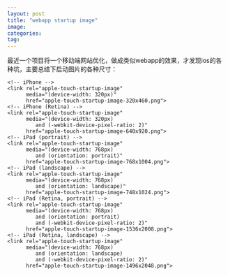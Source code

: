 ```yaml
---
layout: post
title: "webapp startup image"
image:
categories:
tag:
---
```


最近一个项目将一个移动端网站优化，做成类似webapp的效果，才发现ios的各种坑，主要总结下启动图片的各种尺寸：

	<!-- iPhone -->
	<link rel="apple-touch-startup-image"
	      media="(device-width: 320px)"
	      href="apple-touch-startup-image-320x460.png">
	<!-- iPhone (Retina) -->
	<link rel="apple-touch-startup-image"
	      media="(device-width: 320px)
	         and (-webkit-device-pixel-ratio: 2)"
	      href="apple-touch-startup-image-640x920.png">
	<!-- iPad (portrait) -->
	<link rel="apple-touch-startup-image"
	      media="(device-width: 768px)
	         and (orientation: portrait)"
	      href="apple-touch-startup-image-768x1004.png">
	<!-- iPad (landscape) -->
	<link rel="apple-touch-startup-image"
	      media="(device-width: 768px)
	         and (orientation: landscape)"
	      href="apple-touch-startup-image-748x1024.png">
	<!-- iPad (Retina, portrait) -->
	<link rel="apple-touch-startup-image"
	      media="(device-width: 768px)
	         and (orientation: portrait)
	         and (-webkit-device-pixel-ratio: 2)"
	      href="apple-touch-startup-image-1536x2008.png">
	<!-- iPad (Retina, landscape) -->
	<link rel="apple-touch-startup-image"
	      media="(device-width: 768px)
	         and (orientation: landscape)
	         and (-webkit-device-pixel-ratio: 2)"
	      href="apple-touch-startup-image-1496x2048.png">